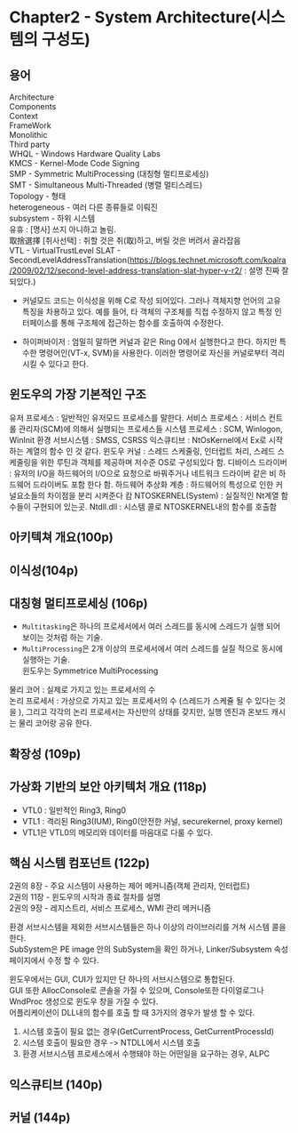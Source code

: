# Chapter2 - System Architecture(시스템의 구성도)


## 용어

Architecture<br>
Components<br>
Context<br>
FrameWork<br>
Monolithic<br>
Third party<br>
WHQL - Windows Hardware Quality Labs<br>
KMCS - Kernel-Mode Code Signing<br>
SMP - Symmetric MultiProcessing (대칭형 멀티프로세싱)<br>
SMT - Simultaneous Multi-Threaded (병렬 멀티스레드)<br>
Topology - 형태<br>
heterogeneous - 여러 다른 종류들로 이뤄진<br>
subsystem - 하위 시스템<br>
유휴 : [명사] 쓰지 아니하고 놀림.<br>
取捨選擇 [취사선택] : 취할 것은 취(取)하고, 버릴 것은 버려서 골라잡음<br>
VTL - VirtualTrustLevel
SLAT - SecondLevelAddressTranslation(https://blogs.technet.microsoft.com/koalra/2009/02/12/second-level-address-translation-slat-hyper-v-r2/ : 설명 진짜 잘 되있다.)

- 커널모드 코드는 이식성을 위해 C로 작성 되어있다. 그러나 객체지향 언어의 고유 특징을 차용하고 있다.
예를 들어, 타 객체의 구조체를 직접 수정하지 않고 특정 인터페이스를 통해 구조체에 접근하는 함수를 호출하여 수정한다.

- 하이퍼바이저 : 엄밀히 말하면 커널과 같은 Ring 0에서 실행한다고 한다. 하지만 특수한 명령어인(VT-x, SVM)을 사용한다.
이러한 명령어로 자신을 커널로부터 격리 시킬 수 있다고 한다.


## 윈도우의 가장 기본적인 구조

유저 프로세스 : 일반적인 유저모드 프로세스를 말한다.
서비스 프로세스 : 서비스 컨트롤 관리자(SCM)에 의해서 실행되는 프로세스들
시스템 프로세스 : SCM, Winlogon, WinInit
환경 서브시스템 : SMSS, CSRSS
익스큐티브 : NtOsKernel에서 Ex로 시작하는 계열의 함수 인 것 같다.
윈도우 커널 : 스레드 스케줄링, 인터럽트 처리, 스레드 스케줄링을 위한 루틴과 객체를 제공하며 저수준 OS로 구성되있다 함.
디바이스 드라이버 : 유저의 I/O을 하드웨어의 I/O으로 요청으로 바꿔주거나 네트워크 드라이버 같은 비 하드웨어 드라이버도 포함 한다 함.
하드웨어 추상화 계층 : 하드웨어의 특성으로 인한 커널요소들의 차이점을 분리 시켜준다 캄
NTOSKERNEL(System) : 실질적인 Nt계열 함수들이 구현되어 있는곳.
Ntdll.dll : 시스템 콜로 NTOSKERNEL내의 함수를 호출함

## 아키텍쳐 개요(100p)

## 이식성(104p)

## 대칭형 멀티프로세싱 (106p)

- `Multitasking`은 하나의 프로세서에서 여러 스레드를 동시에 스레드가 실행 되어 보이는 것처럼 하는 기술.
- `MultiProcessing`은 2개 이상의 프로세서에서 여러 스레드를 실질 적으로 동시에 실행하는 기술.<br>
윈도우는 Symmetrice MultiProcessing

물리 코어 : 실제로 가지고 있는 프로세서의 수<br>
논리 프로세서 : 가상으로 가지고 있는 프로세서의 수 (스레드가 스케쥴 될 수 있다는 것을 ), 그리고 각각의 논리 프로세서는 자신만의 상태를 갖지만, 실행 엔진과 온보드 캐시는 물리 코어랑 공유 한다.

## 확장성 (109p)

## 가상화 기반의 보안 아키텍처 개요 (118p)

- VTL0 : 일반적인 Ring3, Ring0
- VTL1 : 격리된 Ring3(IUM), Ring0(안전한 커널, securekernel, proxy kernel)
- VTL1은 VTL0의 메모리와 데이터를 마음대로 다룰 수 있다.

## 핵심 시스템 컴포넌트 (122p)

2권의 8장 - 주요 시스템이 사용하는 제어 메커니즘(객체 관리자, 인터럽트)<br>
2권의 11장 - 윈도우의 시작과 종료 절차를 설명<br>
2권의 9장 - 레지스트리, 서비스 프로세스, WMI 관리 메커니즘<br>

환경 서브시스템을 제외한 서브시스템들은 하나 이상의 라이브러리를 거쳐 시스템 콜을 한다.<br>
SubSystem은 PE image 안의 SubSystem을 확인 하거나, Linker/Subsystem 속성 페이지에서 수정 할 수 있다.<br>

윈도우에서는 GUI, CUI가 있지만 단 하나의 서브시스템으로 통합된다.<br>
GUI 또한 AllocConsole로 콘솔을 가질 수 있으며, Console또한 다이얼로그나 WndProc 생성으로 윈도우 창을 가질 수 있다.<br>
어플리케이션이 DLL내의 함수를 호출 할 때 3가지의 경우가 발생 할 수 있다.<br>

1. 시스템 호출이 필요 없는 경우(GetCurrentProcess, GetCurrentProcessId)
2. 시스템 호출이 필요한 경우 -> NTDLL에서 시스템 호출
3. 환경 서브시스템 프로세스에서 수행돼야 하는 어떤일을 요구하는 경우, ALPC

## 익스큐티브 (140p)

## 커널 (144p)

